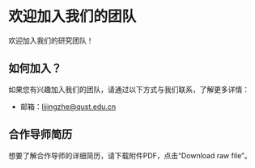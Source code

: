 # 欢迎加入我们的团队

欢迎加入我们的研究团队！

## 如何加入？

如果您有兴趣加入我们的团队，请通过以下方式与我们联系，了解更多详情：
- 邮箱：lijingzhe@qust.edu.cn

## 合作导师简历

想要了解合作导师的详细简历，请下载附件PDF，点击“Download raw file”。


